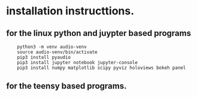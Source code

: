 # installation instructtions. 
## for the linux python and juypter based programs

```
    python3 -m venv audio-venv 
    source audio-venv/bin/activate
    pip3 install pyaudio
    pip3 install jupyter notebook jupyter-console
    pip3 install numpy matplotlib scipy pyviz holoviews bokeh panel

```


## for the teensy based programs.

